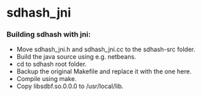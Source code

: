sdhash_jni
==========

### Building sdhash with jni:

- Move sdhash_jni.h and sdhash_jni.cc to the sdhash-src folder.
- Build the java source using e.g. netbeans.
- cd to sdhash root folder.
- Backup the original Makefile and replace it with the one here.
- Compile using make.
- Copy libsdbf.so.0.0.0 to /usr/local/lib.
